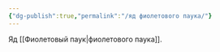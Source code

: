 ```yaml
---
{"dg-publish":true,"permalink":"/яд фиолетового паука/"}
---
```


Яд [[Фиолетовый паук\|фиолетового паука]].